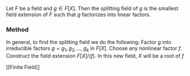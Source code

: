 Let $F$ be a field and $g\in F[X]$. 
Then the splitting field of $g$ is the smallest field extension of $F$
such that $g$ factorizes into linear factors. 
### Method
In general, to find the splitting field we do the following:
Factor $g$ into irreducible factors $g=g_{1},g_{2},\dots,g_{k}$ in $F[X]$.
Choose any nonlinear factor $f$. 
Construct the field extension $F[X] /(f)$.
In this new field, $X$ will be a root of $f$ 

[[Finite Field]]

